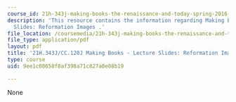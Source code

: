 ```yaml
---
course_id: 21h-343j-making-books-the-renaissance-and-today-spring-2016
description: 'This resource contains the information regarding Making Books - Lecture
  Slides: Reformation Images .'
file_location: /coursemedia/21h-343j-making-books-the-renaissance-and-today-spring-2016/9ee1c08650f8af398a71c827a0e08b19_MIT21H_343JS16_Ref.pdf
file_type: application/pdf
layout: pdf
title: '21H.343J/CC.120J Making Books - Lecture Slides: Reformation Images'
type: course
uid: 9ee1c08650f8af398a71c827a0e08b19

---
```

None
